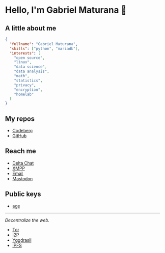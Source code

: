 # Hello, I'm Gabriel Maturana 👋

## A little about me

```json
{
  "fullname": "Gabriel Maturana", 
  "skills": ["python", "mariadb"],
  "interests": [
    "open source",
    "linux",
    "data science",
    "data analysis",
    "math",
    "statistics",
    "privacy",
    "encryption",
    "homelab"
  ]
}
```

## My repos

- [Codeberg](https://codeberg.org/imMaturana)
- [GitHub](https://github.com/imMaturana)

## Reach me

- [Delta Chat](https://i.delta.chat/#306DC3569A95BB2FA339B3F156BAF7E4ABB2FEF6&a=kaq7a6cnd%40arcanechat.me&n=Maturana&i=sJqHksOy_-U2PQLuSI5TkG57&s=rFkMx5FoUuIX2qbsN7xT9cLb)
- [XMPP](xmpp:maturana@conversations.im?omemo-sid-1715040596=eb99529df97662685e6640b15edb7d42f420d5699b7445c78dc8989612233760)
- [Email](mailto:goal-dial-scalded@duck.com)
- [Mastodon](https://bolha.us/@maturana)

## Public keys

- [age](./age.pub)

---

_Decentralize the web._

- [Tor](https://torproject.org)
- [I2P](https://geti2p.net)
- [Yggdrasil](https://yggdrasil-network.github.io)
- [IPFS](https://ipfs.tech)
